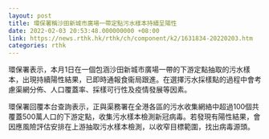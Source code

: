 ```yaml
---
layout: post
title: 環保署稱沙田新城市廣場一帶定點污水樣本持續呈陽性
date: 2022-02-03 20:53:48.000000000 +08:00
link: https://news.rthk.hk/rthk/ch/component/k2/1631834-20220203.htm
categories: rthk
---
```


環保署表示，本月1日在一個包涵沙田新城市廣場一帶的下游定點抽取的污水樣本，出現持續陽性結果，已即時通報食衞局跟進。在選擇污水採樣點的過程中會考慮渠網分佈、人口覆蓋率、採樣可行性及疫情發展等因素。

環保署回覆本台查詢表示，正與渠務署在全港各區的污水收集網絡中超過100個共覆蓋500萬人口的下游定點，收集污水樣本檢測新冠病毒。若發現有陽性結果，會因應風險評估安排在上游抽取污水樣本檢測，以收窄目標範圍，找出病毒源頭。
